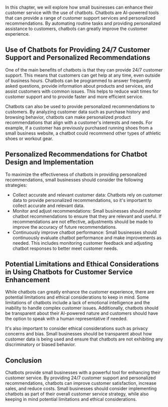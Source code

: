 
In this chapter, we will explore how small businesses can enhance their customer service with the use of chatbots. Chatbots are AI-powered tools that can provide a range of customer support services and personalized recommendations. By automating routine tasks and providing personalized assistance to customers, chatbots can greatly improve the customer experience.

Use of Chatbots for Providing 24/7 Customer Support and Personalized Recommendations
------------------------------------------------------------------------------------

One of the main benefits of chatbots is that they can provide 24/7 customer support. This means that customers can get help at any time, even outside of business hours. Chatbots can be programmed to answer frequently asked questions, provide information about products and services, and assist customers with common issues. This helps to reduce wait times for customer support and to provide faster and more efficient service.

Chatbots can also be used to provide personalized recommendations to customers. By analyzing customer data such as purchase history and browsing behavior, chatbots can make personalized product recommendations that align with a customer's interests and needs. For example, if a customer has previously purchased running shoes from a small business website, a chatbot could recommend other types of athletic shoes or workout gear.

Personalized Recommendations for Chatbot Design and Implementation
------------------------------------------------------------------

To maximize the effectiveness of chatbots in providing personalized recommendations, small businesses should consider the following strategies:

* Collect accurate and relevant customer data: Chatbots rely on customer data to provide personalized recommendations, so it's important to collect accurate and relevant data.
* Monitor and adjust recommendations: Small businesses should monitor chatbot recommendations to ensure that they are relevant and useful. If recommendations are not effective, adjustments should be made to improve the accuracy of future recommendations.
* Continuously improve chatbot performance: Small businesses should continuously evaluate chatbot performance and make improvements as needed. This includes monitoring customer feedback and adjusting chatbot responses to better meet customer needs.

Potential Limitations and Ethical Considerations in Using Chatbots for Customer Service Enhancement
---------------------------------------------------------------------------------------------------

While chatbots can greatly enhance the customer experience, there are potential limitations and ethical considerations to keep in mind. Some limitations of chatbots include a lack of emotional intelligence and the inability to handle complex customer issues. Additionally, chatbots should be transparent about their AI-powered nature and customers should have the option to speak with a human representative if needed.

It's also important to consider ethical considerations such as privacy concerns and bias. Small businesses should be transparent about how customer data is being used and ensure that chatbots are not exhibiting any discriminatory or biased behavior.

Conclusion
----------

Chatbots provide small businesses with a powerful tool for enhancing their customer service. By providing 24/7 customer support and personalized recommendations, chatbots can improve customer satisfaction, increase sales, and reduce costs. Small businesses should consider implementing chatbots as part of their overall customer service strategy, while also keeping in mind potential limitations and ethical considerations.

